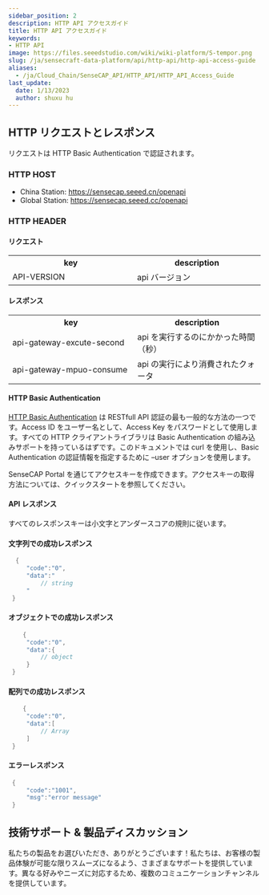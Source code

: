 ```yaml
---
sidebar_position: 2
description: HTTP API アクセスガイド
title: HTTP API アクセスガイド
keywords:
- HTTP API 
image: https://files.seeedstudio.com/wiki/wiki-platform/S-tempor.png
slug: /ja/sensecraft-data-platform/api/http-api/http-api-access-guide
aliases:
  - /ja/Cloud_Chain/SenseCAP_API/HTTP_API/HTTP_API_Access_Guide
last_update:
  date: 1/13/2023
  author: shuxu hu
---
```


## HTTP リクエストとレスポンス

  リクエストは HTTP Basic Authentication で認証されます。

### HTTP HOST

- China Station: https://sensecap.seeed.cn/openapi
- Global Station: https://sensecap.seeed.cc/openapi


### HTTP HEADER
 #### リクエスト
<table >
<tr>
<th> key </th>
<th> description </th>
</tr>
<tr>
<td width="300"> API-VERSION </td>
<td width="300"> api バージョン </td>
</tr>
</table>

 #### レスポンス
<table >
<tr>
<th> key </th>
<th> description </th>
</tr>
<tr>
<td width="300"> api-gateway-excute-second </td>
<td width="300"> api を実行するのにかかった時間（秒） </td>
</tr>
<tr>
<td width="300"> api-gateway-mpuo-consume </td>
<td width="300"> api の実行により消費されたクォータ </td>
</tr>
</table>

 #### HTTP Basic Authentication
  [HTTP Basic Authentication](https://en.wikipedia.org/wiki/Basic_access_authentication) は RESTfull API 認証の最も一般的な方法の一つです。Access ID をユーザー名として、Access Key をパスワードとして使用します。すべての HTTP クライアントライブラリは Basic Authentication の組み込みサポートを持っているはずです。このドキュメントでは curl を使用し、Basic Authentication の認証情報を指定するために –user オプションを使用します。

  SenseCAP Portal を通じてアクセスキーを作成できます。アクセスキーの取得方法については、クイックスタートを参照してください。

 #### API レスポンス
 すべてのレスポンスキーは小文字とアンダースコアの規則に従います。

  #### 文字列での成功レスポンス
  ```cpp
    {
       "code":"0",
       "data":"
           // string
       "
   }
  ```
  #### オブジェクトでの成功レスポンス
  ```cpp
      {
       "code":"0",
       "data":{
           // object
       }
   }
  ```
  #### 配列での成功レスポンス
  ```cpp
      {
       "code":"0",
       "data":[
           // Array
       ]
   }
  ```
  #### エラーレスポンス
  ```cpp
   {
       "code":"1001",
       "msg":"error message"
   }
  ```
## 技術サポート & 製品ディスカッション

私たちの製品をお選びいただき、ありがとうございます！私たちは、お客様の製品体験が可能な限りスムーズになるよう、さまざまなサポートを提供しています。異なる好みやニーズに対応するため、複数のコミュニケーションチャンネルを提供しています。

<div class="button_tech_support_container">
<a href="https://forum.seeedstudio.com/" class="button_forum"></a> 
<a href="https://www.seeedstudio.com/contacts" class="button_email"></a>
</div>

<div class="button_tech_support_container">
<a href="https://discord.gg/eWkprNDMU7" class="button_discord"></a> 
<a href="https://github.com/Seeed-Studio/wiki-documents/discussions/69" class="button_discussion"></a>
</div>